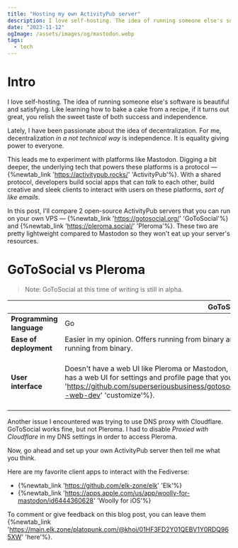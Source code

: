 ```yaml
---
title: "Hosting my own ActivityPub server"
description: I love self-hosting. The idea of running someone else's software is beautiful and satisfying. Like learning how to bake a cake from a recipe, if it turns out great, you relish the sweet taste of both success and independence
date: "2023-11-12"
ogImage: /assets/images/og/mastodon.webp
tags:
  - tech
---
```


# Intro

I love self-hosting. The idea of running someone else's software is beautiful and satisfying. Like learning how to bake a cake from a recipe, if it turns out great, you relish the sweet taste of both success and independence.

Lately, I have been passionate about the idea of decentralization. For me, decentralization _in a not technical way_ is independence. It is equality giving power to everyone.

This leads me to experiment with platforms like Mastodon. Digging a bit deeper, the underlying tech that powers these platforms is a protocol &mdash; {%newtab_link 'https://activitypub.rocks/' 'ActivityPub'%}. With a shared protocol, developers build social apps that can _talk_ to each other, build creative and sleek clients to interact with users on these platforms, _sort of like emails_.

In this post, I'll compare 2 open-source ActivityPub servers that you can run on your own VPS &mdash; {%newtab_link 'https://gotosocial.org/' 'GoToSocial'%} and {%newtab_link 'https://pleroma.social/' 'Pleroma'%}. These two are pretty lightweight compared to Mastodon so they won't eat up your server's resources.

# GoToSocial vs Pleroma

> Note: GoToSocial at this time of writing is still in alpha.

|                          | GoToSocial                                                                                                                                                                                                                                                                               | Pleroma                                                                                                                                                                                                                        |
| ------------------------ | ---------------------------------------------------------------------------------------------------------------------------------------------------------------------------------------------------------------------------------------------------------------------------------------- | ------------------------------------------------------------------------------------------------------------------------------------------------------------------------------------------------------------------------------ |
| **Programming language** | Go                                                                                                                                                                                                                                                                                       | Elixir                                                                                                                                                                                                                         |
| **Ease of deployment**   | Easier in my opinion. Offers running from binary and Docker. However, you can customize more if running from binary.                                                                                                                                                                     | Has more compilation steps.                                                                                                                                                                                                    |
| **User interface**       | Doesn't have a web UI like Pleroma or Mastodon, so you'll have to look for a web client. It only has a web UI for settings and profile page that you can {%newtab_link 'https://github.com/superseriousbusiness/gotosocial/blob/main/CONTRIBUTING.md#stylesheet--web-dev' 'customize'%}. | Has its own web UI and you can {%newtab_link 'https://docs-develop.pleroma.social/frontend/HACKING/#replacing-your-instances-frontend-with-custom-fe-build' 'customize'%} it. However, it's hard to maintain, not recommended. |

Another issue I encountered was trying to use DNS proxy with Cloudflare. GoToSocial works fine, but not Pleroma. I had to disable _Proxied with Cloudflare_ in my DNS settings in order to access Pleroma.

Now, go ahead and set up your own ActivityPub server then tell me what you think.

Here are my favorite client apps to interact with the Fediverse:

- {%newtab_link 'https://github.com/elk-zone/elk' 'Elk'%}
- {%newtab_link 'https://apps.apple.com/us/app/woolly-for-mastodon/id6444360628' 'Woolly for iOS'%}

To comment or give feedback on this blog post, you can leave them {%newtab_link 'https://main.elk.zone/platopunk.com/@khoi/01HF3FD2Y01QEBV1Y0RDQ965XW' 'here'%}.
